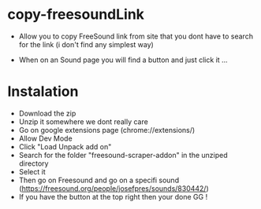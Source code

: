 # copy-freesoundLink
 * Allow you to copy FreeSound link from site that you dont have to search for the link (i don't find any simplest way)

 * When on an Sound page you will find a button and just click it ... 


# Instalation

* Download the zip
* Unzip it somewhere we dont really care
* Go on google extensions page (chrome://extensions/)
* Allow Dev Mode
* Click "Load Unpack add on"
* Search for the folder "freesound-scraper-addon" in the unziped directory
* Select it
* Then go on Freesound and go on a specifi sound (https://freesound.org/people/josefpres/sounds/830442/)
* If you have the button at the top right then your done GG !
